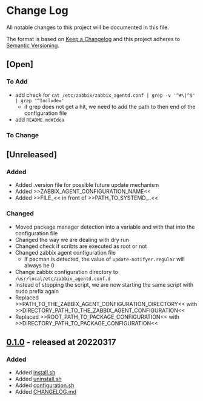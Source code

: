 # Change Log

All notable changes to this project will be documented in this file.

The format is based on [Keep a Changelog](http://keepachangelog.com/)
and this project adheres to [Semantic Versioning](http://semver.org/).

## [Open]

### To Add

* add check for `cat /etc/zabbix/zabbix_agentd.conf | grep -v '^#\|^$' | grep '^Include='`
    * if grep does not get a hit, we need to add the path to then end of the configuration file
* add `README.md#Idea`

### To Change

## [Unreleased]

### Added

* Added .version file for possible future update mechanism
* Added >>ZABBIX_AGENT_CONFIGURATION_NAME<<
* Added >>FILE_<< in front of >>PATH_TO_SYSTEMD_..<<

### Changed

* Moved package manager detection into a variable and with that into the configuration file
* Changed the way we are dealing with dry run
* Changed check if scribts are executed as root or not
* Changed zabbix agent configuration file
    * If pacman is detected, the value of `update-notifyer.regular` will always be 0
* Change zabbix configuration directory to `/usr/local/etc/zabbix_agentd.conf.d`
* Instead of stopping the script, we are now starting the same script with sudo prefix again
* Replaced >>PATH_TO_THE_ZABBIX_AGENT_CONFIGURATION_DIRECTORY<< with >>DIRECTORY_PATH_TO_THE_ZABBIX_AGENT_CONFIGURATION<<
* Replaced >>ROOT_PATH_TO_PACKAGE_CONFIGURATION<< with >>DIRECTORY_PATH_TO_PACKAGE_CONFIGURATION<<

## [0.1.0](https://github.com/bazzline/zabbix_agent_update_notifyer/tree/0.1.0) - released at 20220317

### Added

* Added [install.sh](bin/install.sh)
* Added [uninstall.sh](bin/uninstall.sh)
* Added [configuration.sh](data/configuration.sh)
* Added [CHANGELOG.md](CHANGELOG.md)
